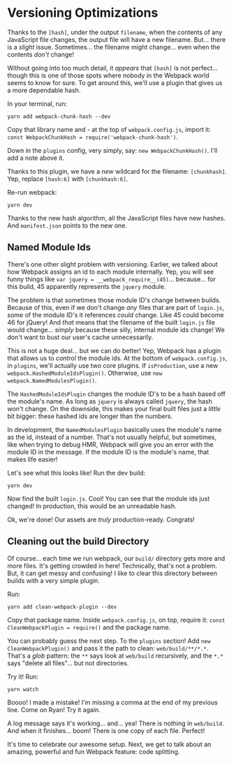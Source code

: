 # Versioning Optimizations

Thanks to the `[hash]`, under the output `filename`, when the contents of any JavaScript
file changes, the output file will have a new filename. But... there is a *slight*
issue. Sometimes... the filename might change... even when the contents *don't*
change!

Without going into too much detail, it *appears* that `[hash]` is not perfect...
though this is one of those spots where nobody in the Webpack world seems to know
for sure. To get around this, we'll use a plugin that gives us a more dependable hash.

In your terminal, run:

```terminal
yarn add webpack-chunk-hash --dev
```

Copy that library name and - at the top of `webpack.config.js`, import it:
`const WebpackChunkHash = require('webpack-chunk-hash')`.

Down in the `plugins` config, very simply, say: `new WebpackChunkHash()`. I'll add
a note above it.

Thanks to this plugin, we have a *new* wildcard for the filename: `[chunkhash]`.
Yep, replace `[hash:6]` with `[chunkhash:6]`.

Re-run webpack:

```terminal-silent
yarn dev
```

Thanks to the new hash algorithm, all the JavaScript files have new hashes. And
`manifest.json` points to the new one.

## Named Module Ids

There's one other slight problem with versioning. Earlier, we talked about how Webpack
assigns an id to each module internally. Yep, you will see funny things like
`var jquery = __webpack_require__(45)`... because... for this build, 45 apparently
represents the `jquery` module.

The problem is that sometimes those module ID's change between builds. Because of
this, even if we don't change *any* files that are part of `login.js`, some of
the module ID's it references *could* change. Like 45 could become 46
for jQuery! And *that* means that the filename of the built `login.js` file would
change... *simply* because these silly, internal module ids change! We don't want
to bust our user's cache unnecessarily.

This is not a huge deal... but we can do better! Yep, Webpack has a plugin that
allows us to *control* the module ids. At the bottom of `webpack.config.js`, in
`plugins`, we'll actually use two core plugins. If `isProduction`, use a new
`webpack.HashedModuleIdsPlugin()`. Otherwise, use `new webpack.NamedModulesPlugin()`.

The `HashedModuleIdsPlugin` changes the module ID's to be a hash based off the module's
name. As long as `jquery` is always called `jquery`, the hash won't change. On the
downside, this makes your final built files just a *little* bit bigger: these
hashed ids are longer than the numbers.

In development, the `NamedModulesPlugin` basically uses the module's name as the id,
instead of a number. That's not usually helpful, but sometimes, like when trying to
debug HMR, Webpack will give you an error with the module ID in the message. If the
module ID is the module's name, that makes life easier!

Let's see what this looks like! Run the dev build:

```terminal
yarn dev
```

Now find the built `login.js`. Cool! You can see that the module ids just changed!
In production, this would be an unreadable hash.

Ok, we're done! Our assets are *truly* production-ready. Congrats!

## Cleaning out the build Directory

Of course... each time we run webpack, our `build/` directory gets more and more
files. It's getting crowded in here! Technically, that's not a problem. But, it can
get messy and confusing! I like to clear this directory between builds with a very
simple plugin.

Run:

```terminal
yarn add clean-webpack-plugin --dev
```

Copy that package name. Inside `webpack.config.js`, on top, require it:
`const CleanWebpackPlugin = require()` and the package name.

You can probably guess the next step. To the `plugins` section! Add
`new CleanWebpackPlugin()` and pass it the path to clean: `web/build/**/*.*`.
That's a *glob* pattern: the `**` says look at `web/build` recursively, and the
`*.*` says "delete all files"... but not directories.

Try it! Run:

```terminal
yarn watch
```

Boooo! I made a mistake! I'm missing a comma at the end of my previous line. Come
on Ryan! Try it again.

A log message says it's working... and... yea! There is nothing in `web/build`.
And when it finishes... boom! There is one copy of each file. Perfect!

It's time to celebrate our awesome setup. Next, we get to talk about an amazing,
powerful and fun Webpack feature: code splitting.
